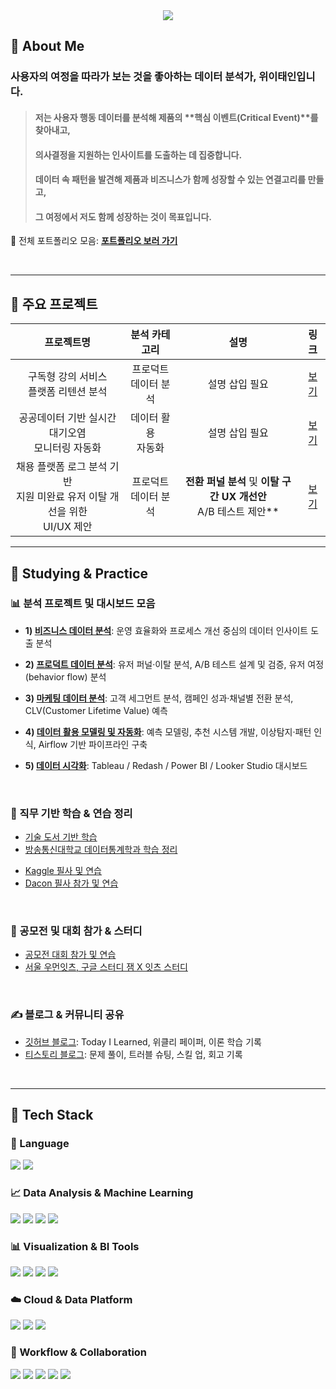 <!-- Header -->
<div align="center">
  <img src="https://capsule-render.vercel.app/api?type=waving&color=gradient&height=280&section=header&text=안녕하세요,%20데이터%20분석가%20위이태인입니다!&fontSize=35&fontAlignY=40" />
</div>

<!-- Body -->
<div>

## 👋 About Me

### 사용자의 여정을 따라가 보는 것을 좋아하는 데이터 분석가, 위이태인입니다.  
> #### 저는 사용자 행동 데이터를 분석해 제품의 **핵심 이벤트(Critical Event)**를 찾아내고,
> #### 의사결정을 지원하는 인사이트를 도출하는 데 집중합니다.  
> #### 데이터 속 패턴을 발견해 **제품과 비즈니스가 함께 성장**할 수 있는 연결고리를 만들고,
> #### 그 여정에서 저도 함께 성장하는 것이 목표입니다.

📌 전체 포트폴리오 모음: [**포트폴리오 보러 가기**](https://github.com/TildaWi/Portfolio_wileetaein)

<br/>

---

## 📁 주요 프로젝트

| 프로젝트명 | 분석 카테고리 | 설명 | 링크 |
|:----------:|:-------------:|:-----:|:----:|
| 구독형 강의 서비스<br/>플랫폼 리텐션 분석 | 프로덕트<br/>데이터 분석 | 설명 삽입 필요 | [보기]() |
| 공공데이터 기반 실시간 대기오염<br/>모니터링 자동화 | 데이터 활용<br/>자동화 | 설명 삽입 필요 | [보기](https://github.com/TildaWi/air-quality-data-pipeline-project) |
| 채용 플랫폼 로그 분석 기반<br/>지원 미완료 유저 이탈 개선을 위한<br/>UI/UX 제안 | 프로덕트<br/>데이터 분석 | **전환 퍼널 분석** 및 **이탈 구간 UX 개선안** <br/> A/B 테스트 제안** | [보기](https://github.com/TildaWi/job_funnel_dropoff_project) |

---

## 🧪 Studying & Practice

### 📊 분석 프로젝트 및 대시보드 모음

- **1) [비즈니스 데이터 분석](https://github.com/TildaWi/business-data-analysis)**: 운영 효율화와 프로세스 개선 중심의 데이터 인사이트 도출 분석  

- **2) [프로덕트 데이터 분석](https://github.com/TildaWi/product-data-analysis)**: 유저 퍼널·이탈 분석, A/B 테스트 설계 및 검증, 유저 여정(behavior flow) 분석  

- **3) [마케팅 데이터 분석](https://github.com/TildaWi/marketing-data-analysis)**: 고객 세그먼트 분석, 캠페인 성과·채널별 전환 분석, CLV(Customer Lifetime Value) 예측 

- **4) [데이터 활용 모델링 및 자동화](https://github.com/TildaWi/data-modeling-automation)**: 예측 모델링, 추천 시스템 개발, 이상탐지·패턴 인식, Airflow 기반 파이프라인 구축  

- **5) [데이터 시각화](https://github.com/TildaWi/data-visualization)**: Tableau / Redash / Power BI / Looker Studio 대시보드

<br/>

### 📘 직무 기반 학습 & 연습 정리

- [기술 도서 기반 학습](https://github.com/TildaWi/learning_technical_books)
- [방송통신대학교 데이터통계학과 학습 정리](https://github.com/TildaWi/learning_technical_books)
<!--- [Cosera 학습 정리](https://github.com/TildaWi/learning_technical_books)-->
- [Kaggle 필사 및 연습](https://github.com/TildaWi/kaggle-pratice-contest)
- [Dacon 필사 참가 및 연습](https://github.com/TildaWi/dacon-pratice-contest)

<br/>

### 📘 공모전 및 대회 참가 & 스터디 

- [공모전 대회 참가 및 연습](https://github.com/TildaWi/contest)
- [서울 우먼잇츠, 구글 스터디 잼 X 잇츠 스터디](https://github.com/TildaWi/seoul_women_its_study_4th)

<br/>

### ✍️ 블로그 & 커뮤니티 공유

- [깃허브 블로그](https://tildawi.github.io/): Today I Learned, 위클리 페이퍼, 이론 학습 기록
- [티스토리 블로그](https://tildawi.tistory.com/): 문제 풀이, 트러블 슈팅, 스킬 업, 회고 기록
  
<br/>

---

## 🧱 Tech Stack

### 🐍 Language    
<img src="https://img.shields.io/badge/Python-3776AB?style=flat-square&logo=Python&logoColor=white"/>
<img src="https://img.shields.io/badge/SQL-4479A1?style=flat-square&logo=MySQL&logoColor=white"/>

<br/>

### 📈 Data Analysis & Machine Learning  
<img src="https://img.shields.io/badge/Pandas-150458?style=flat-square&logo=pandas&logoColor=white"/>
<img src="https://img.shields.io/badge/Numpy-013243?style=flat-square&logo=numpy&logoColor=white"/>
<img src="https://img.shields.io/badge/Scikit--Learn-F7931E?style=flat-square&logo=scikit-learn&logoColor=white"/>
<img src="https://img.shields.io/badge/XGBoost-FF6600?style=flat-square&logo=xgboost&logoColor=white"/>

<br/>

### 📊 Visualization & BI Tools  
<img src="https://img.shields.io/badge/Tableau-E97627?style=flat-square&logo=Tableau&logoColor=white"/>
<img src="https://img.shields.io/badge/Power%20BI-F2C811?style=flat-square&logo=PowerBI&logoColor=white"/>
<img src="https://img.shields.io/badge/Looker%20Studio-4285F4?style=flat-square&logo=Looker&logoColor=white"/>
<img src="https://img.shields.io/badge/Redash-FF5C57?style=flat-square&logo=redash&logoColor=white"/>

<br/>

### ☁️ Cloud & Data Platform  
<img src="https://img.shields.io/badge/Google%20Cloud-4285F4?style=flat-square&logo=google-cloud&logoColor=white"/>
<img src="https://img.shields.io/badge/BigQuery-669DF6?style=flat-square&logo=google-cloud&logoColor=white"/>
<img src="https://img.shields.io/badge/Cloud%20Storage-F9AB00?style=flat-square&logo=google-cloud&logoColor=white"/>

<br/>

### 🔄 Workflow & Collaboration  
<img src="https://img.shields.io/badge/Airflow-017CEE?style=flat-square&logo=apache-airflow&logoColor=white"/>
<img src="https://img.shields.io/badge/Slack-4A154B?style=flat-square&logo=Slack&logoColor=white"/>
<img src="https://img.shields.io/badge/Notion-000000?style=flat-square&logo=Notion&logoColor=white"/>
<img src="https://img.shields.io/badge/Jira-0052CC?style=flat-square&logo=Jira&logoColor=white"/>
<img src="https://img.shields.io/badge/GitHub-181717?style=flat-square&logo=GitHub&logoColor=white"/>

<br/>

</div>
